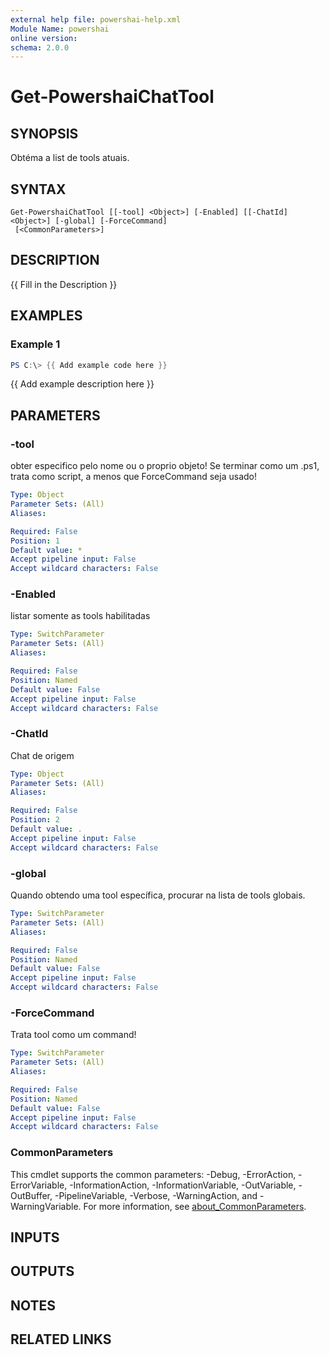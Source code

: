 ```yaml
---
external help file: powershai-help.xml
Module Name: powershai
online version:
schema: 2.0.0
---
```


# Get-PowershaiChatTool

## SYNOPSIS
Obtéma a list de tools atuais.

## SYNTAX

```
Get-PowershaiChatTool [[-tool] <Object>] [-Enabled] [[-ChatId] <Object>] [-global] [-ForceCommand]
 [<CommonParameters>]
```

## DESCRIPTION
{{ Fill in the Description }}

## EXAMPLES

### Example 1
```powershell
PS C:\> {{ Add example code here }}
```

{{ Add example description here }}

## PARAMETERS

### -tool
obter especifico pelo nome ou o proprio objeto!
Se terminar como um .ps1, trata como script, a menos que ForceCommand seja usado!

```yaml
Type: Object
Parameter Sets: (All)
Aliases:

Required: False
Position: 1
Default value: *
Accept pipeline input: False
Accept wildcard characters: False
```

### -Enabled
listar somente as tools habilitadas

```yaml
Type: SwitchParameter
Parameter Sets: (All)
Aliases:

Required: False
Position: Named
Default value: False
Accept pipeline input: False
Accept wildcard characters: False
```

### -ChatId
Chat de origem

```yaml
Type: Object
Parameter Sets: (All)
Aliases:

Required: False
Position: 2
Default value: .
Accept pipeline input: False
Accept wildcard characters: False
```

### -global
Quando obtendo uma tool específica, procurar na lista de tools globais.

```yaml
Type: SwitchParameter
Parameter Sets: (All)
Aliases:

Required: False
Position: Named
Default value: False
Accept pipeline input: False
Accept wildcard characters: False
```

### -ForceCommand
Trata tool como um command!

```yaml
Type: SwitchParameter
Parameter Sets: (All)
Aliases:

Required: False
Position: Named
Default value: False
Accept pipeline input: False
Accept wildcard characters: False
```

### CommonParameters
This cmdlet supports the common parameters: -Debug, -ErrorAction, -ErrorVariable, -InformationAction, -InformationVariable, -OutVariable, -OutBuffer, -PipelineVariable, -Verbose, -WarningAction, and -WarningVariable. For more information, see [about_CommonParameters](http://go.microsoft.com/fwlink/?LinkID=113216).

## INPUTS

## OUTPUTS

## NOTES

## RELATED LINKS
